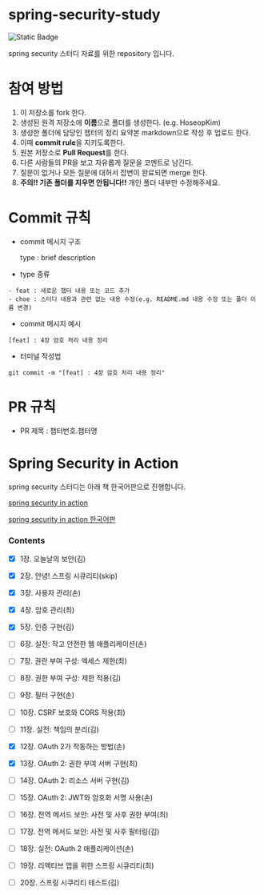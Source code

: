 # spring-security-study

![Static Badge](https://img.shields.io/badge/spring_security-69ea42)

spring security 스터디 자료를 위한 repository 입니다.

# 참여 방법

1. 이 저장소를 fork 한다.
2. 생성된 원격 저장소에 **이름**으로 폴더를 생성한다. (e.g. HoseopKim)
3. 생성한 폴더에 담당인 챕터의 정리 요약본 markdown으로 작성 후 업로드 한다.
4. 이때 **commit rule**을 지키도록한다.
5. 원본 저장소로 **Pull Request**를 한다.
6. 다른 사람들의 PR을 보고 자유롭게 질문을 코멘트로 남긴다.
7. 질문이 없거나 모든 질문에 대허서 잡변이 완료되면 merge 한다.
8. **주의!! 기존 폴더를 지우면 안됩니다!!** 개인 폴더 내부만 수정해주세요.

# Commit 규칙

- commit 메시지 구조

  type : brief description

- type 종류

```
- feat : 새로운 챕터 내용 또는 코드 추가
- choe : 스터디 내용과 관련 없는 내용 수정(e.g. README.md 내용 수정 또는 폴더 이름 변경)
```

- commit 메시지 예시

```
[feat] : 4장 암호 처리 내용 정리
```

- 터미널 작성법

```
git commit -m "[feat] : 4장 암호 처리 내용 정리"
```

# PR 규칙

- PR 제목 : 챕터번호.챕터명

# Spring Security in Action

spring security 스터디는 아래 책 한국어판으로 진행합니다.

[spring security in action](https://www.amazon.com/Spring-Security-Action-Laurentiu-Spilca/dp/1617297739)

[spring security in action 한국어판](https://product.kyobobook.co.kr/detail/S000208938642)

### Contents

- [x] 1장. 오늘날의 보안(김)

- [x] 2장. 안녕! 스프링 시큐리티(skip)

- [x] 3장. 사용자 관리(손)

- [x] 4장. 암호 관리(최)

- [x] 5장. 인증 구현(김)

- [ ] 6장. 실전: 작고 안전한 웹 애플리케이션(손)

- [ ] 7장. 권란 부여 구성: 엑세스 제한(최)

- [ ] 8장. 권한 부여 구성: 제한 적용(김)

- [ ] 9장. 필터 구현(손)

- [ ] 10장. CSRF 보호와 CORS 적용(최)

- [ ] 11장. 실전: 책임의 분리(김)

- [x] 12장. OAuth 2가 작동하는 방법(손)

- [x] 13장. OAuth 2: 권한 부여 서버 구현(최)

- [ ] 14장. OAuth 2: 리소스 서버 구현(김)

- [ ] 15장. OAuth 2: JWT와 암호화 서명 사용(손)

- [ ] 16장. 전역 메서드 보안: 사전 및 사후 권한 부여(최)

- [ ] 17장. 전역 메서드 보안: 사전 및 사후 필터링(김)

- [ ] 18장. 실전: OAuth 2 애플리케이션(손)

- [ ] 19장. 리액티브 앱을 위한 스프링 시큐리티(최)

- [ ] 20장. 스프링 시쿠리티 테스트(김)
